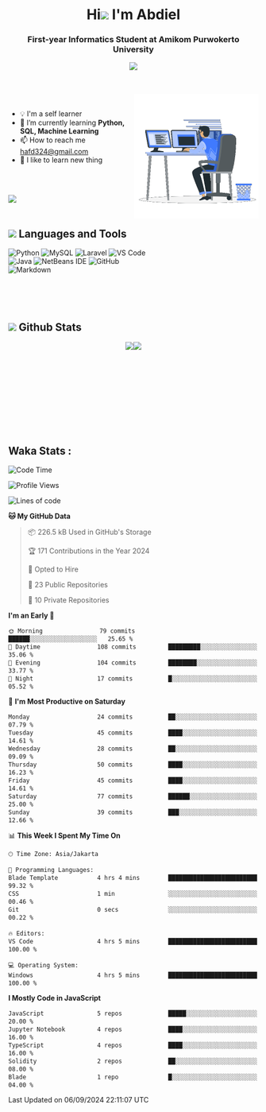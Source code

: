 
<h1 align="center"><b>Hi<img src="https://media.giphy.com/media/hvRJCLFzcasrR4ia7z/giphy.gif" width="35"> I'm Abdiel </b></h1>

<h3 align="center"> First-year Informatics Student at Amikom Purwokerto University </h3>

<div align='center'>
	
![](https://komarev.com/ghpvc/?username=dlzcods&style=for-the-badge)
	
</div>
<br>

<picture> <img align="right" src="https://github.com/0xAbdulKhalid/0xAbdulKhalid/raw/main/assets/mdImages/Right_Side.gif" width = 250px></picture>

<br>

- 💡 I'm a self learner
- 🌱 I’m currently learning **Python, SQL, Machine Learning**
- 📫 How to reach me [hafd324@gmail.com](mailto:hafd324d@gmail.com)
- 📃 I like to learn new thing

<br><br>

<img src="https://user-images.githubusercontent.com/73097560/115834477-dbab4500-a447-11eb-908a-139a6edaec5c.gif"><br><br>

## <img src="https://media2.giphy.com/media/QssGEmpkyEOhBCb7e1/giphy.gif?cid=ecf05e47a0n3gi1bfqntqmob8g9aid1oyj2wr3ds3mg700bl&rid=giphy.gif" width ="25"><b> Languages and Tools</b>

![Python](https://img.shields.io/badge/Python%20-FFFFFF.svg?style=for-the-badge&logo=python&logoColor=blue)
![MySQL](https://img.shields.io/badge/MySQL-FFFFFF?style=for-the-badge&logo=mysql&logoColor=blue)
![Laravel](https://img.shields.io/badge/laravel-FFFFFF.svg?style=for-the-badge&logo=laravel&logoColor=blue)
![VS Code](https://img.shields.io/badge/VS%20Code-FFFFFF.svg?style=for-the-badge&logo=visual-studio-code&logoColor=blue)
<br>
![Java](https://img.shields.io/badge/Java-FFFFFF?style=for-the-badge&logo=openjdk&logoColor=blue)
![NetBeans IDE](https://img.shields.io/badge/NetBeans%20IDE-FFFFFF.svg?style=for-the-badge&logo=apache-netbeans-ide&logoColor=blue)
![GitHub](https://img.shields.io/badge/github-FFFFFF.svg?style=for-the-badge&logo=github&logoColor=blue)
<br>
![Markdown](https://img.shields.io/badge/markdown-FFFFFF.svg?style=for-the-badge&logo=markdown&logoColor=blue)

<br>
<br>
<br>


## <img src="https://media.giphy.com/media/iY8CRBdQXODJSCERIr/giphy.gif" width="35"><b> Github Stats </b>

<div  style="display: flex; flex-wrap: wrap; justify-content: center;">
   <img height="160em" src="https://github-readme-stats.vercel.app/api?username=dlzcods&show_icons=true&theme=default" />
   <img height="160em" src="https://github-readme-stats.vercel.app/api/top-langs/?username=dlzcods&layout=compact" />
</div>



<br>

## Waka Stats :

<!--START_SECTION:waka-->
![Code Time](http://img.shields.io/badge/Code%20Time-201%20hrs%2059%20mins-blue)

![Profile Views](http://img.shields.io/badge/Profile%20Views-0-blue)

![Lines of code](https://img.shields.io/badge/From%20Hello%20World%20I%27ve%20Written-957.7%20thousand%20lines%20of%20code-blue)

**🐱 My GitHub Data** 

> 📦 226.5 kB Used in GitHub's Storage 
 > 
> 🏆 171 Contributions in the Year 2024
 > 
> 💼 Opted to Hire
 > 
> 📜 23 Public Repositories 
 > 
> 🔑 10 Private Repositories 
 > 
**I'm an Early 🐤** 

```text
🌞 Morning                79 commits          ██████░░░░░░░░░░░░░░░░░░░   25.65 % 
🌆 Daytime                108 commits         █████████░░░░░░░░░░░░░░░░   35.06 % 
🌃 Evening                104 commits         ████████░░░░░░░░░░░░░░░░░   33.77 % 
🌙 Night                  17 commits          █░░░░░░░░░░░░░░░░░░░░░░░░   05.52 % 
```
📅 **I'm Most Productive on Saturday** 

```text
Monday                   24 commits          ██░░░░░░░░░░░░░░░░░░░░░░░   07.79 % 
Tuesday                  45 commits          ████░░░░░░░░░░░░░░░░░░░░░   14.61 % 
Wednesday                28 commits          ██░░░░░░░░░░░░░░░░░░░░░░░   09.09 % 
Thursday                 50 commits          ████░░░░░░░░░░░░░░░░░░░░░   16.23 % 
Friday                   45 commits          ████░░░░░░░░░░░░░░░░░░░░░   14.61 % 
Saturday                 77 commits          ██████░░░░░░░░░░░░░░░░░░░   25.00 % 
Sunday                   39 commits          ███░░░░░░░░░░░░░░░░░░░░░░   12.66 % 
```


📊 **This Week I Spent My Time On** 

```text
🕑︎ Time Zone: Asia/Jakarta

💬 Programming Languages: 
Blade Template           4 hrs 4 mins        █████████████████████████   99.32 % 
CSS                      1 min               ░░░░░░░░░░░░░░░░░░░░░░░░░   00.46 % 
Git                      0 secs              ░░░░░░░░░░░░░░░░░░░░░░░░░   00.22 % 

🔥 Editors: 
VS Code                  4 hrs 5 mins        █████████████████████████   100.00 % 

💻 Operating System: 
Windows                  4 hrs 5 mins        █████████████████████████   100.00 % 
```

**I Mostly Code in JavaScript** 

```text
JavaScript               5 repos             █████░░░░░░░░░░░░░░░░░░░░   20.00 % 
Jupyter Notebook         4 repos             ████░░░░░░░░░░░░░░░░░░░░░   16.00 % 
TypeScript               4 repos             ████░░░░░░░░░░░░░░░░░░░░░   16.00 % 
Solidity                 2 repos             ██░░░░░░░░░░░░░░░░░░░░░░░   08.00 % 
Blade                    1 repo              █░░░░░░░░░░░░░░░░░░░░░░░░   04.00 % 
```




 Last Updated on 06/09/2024 22:11:07 UTC
<!--END_SECTION:waka-->

<br>
<br>
